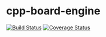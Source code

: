 # cpp-board-engine
[![Build Status](https://travis-ci.org/kremius/cpp-board-engine.svg?branch=master)](https://travis-ci.org/kremius/cpp-board-engine)
[![Coverage Status](https://coveralls.io/repos/github/kremius/cpp-board-engine/badge.svg?branch=master)](https://coveralls.io/github/kremius/cpp-board-engine?branch=master)
